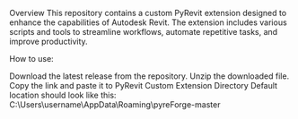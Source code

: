 Overview
This repository contains a custom PyRevit extension designed to enhance the capabilities of Autodesk Revit. The extension includes various scripts and tools to streamline workflows, automate repetitive tasks, and improve productivity.

How to use:

Download the latest release from the repository.
Unzip the downloaded file.
Copy the link and paste it to PyRevit Custom Extension Directory
Default location should look like this: C:\Users\username\AppData\Roaming\pyreForge-master
